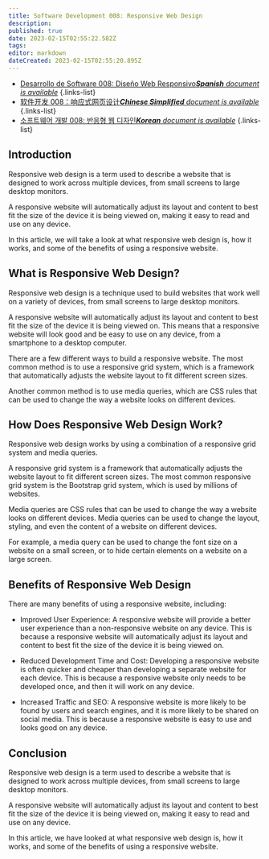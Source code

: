 ```yaml
---
title: Software Development 008: Responsive Web Design
description: 
published: true
date: 2023-02-15T02:55:22.582Z
tags: 
editor: markdown
dateCreated: 2023-02-15T02:55:20.895Z
---
```


- [Desarrollo de Software 008: Diseño Web Responsivo***Spanish** document is available*](/es/Knowledge-base/Software-Development/Learning/software-development-008-responsive-web-design)
{.links-list}
- [软件开发 008：响应式网页设计***Chinese Simplified** document is available*](/zh/Knowledge-base/Software-Development/Learning/software-development-008-responsive-web-design)
{.links-list}
- [소프트웨어 개발 008: 반응형 웹 디자인***Korean** document is available*](/ko/Knowledge-base/Software-Development/Learning/software-development-008-responsive-web-design)
{.links-list}


## Introduction

Responsive web design is a term used to describe a website that is designed to work across multiple devices, from small screens to large desktop monitors.

A responsive website will automatically adjust its layout and content to best fit the size of the device it is being viewed on, making it easy to read and use on any device.

In this article, we will take a look at what responsive web design is, how it works, and some of the benefits of using a responsive website.

## What is Responsive Web Design?

Responsive web design is a technique used to build websites that work well on a variety of devices, from small screens to large desktop monitors.

A responsive website will automatically adjust its layout and content to best fit the size of the device it is being viewed on. This means that a responsive website will look good and be easy to use on any device, from a smartphone to a desktop computer.

There are a few different ways to build a responsive website. The most common method is to use a responsive grid system, which is a framework that automatically adjusts the website layout to fit different screen sizes.

Another common method is to use media queries, which are CSS rules that can be used to change the way a website looks on different devices.

## How Does Responsive Web Design Work?

Responsive web design works by using a combination of a responsive grid system and media queries.

A responsive grid system is a framework that automatically adjusts the website layout to fit different screen sizes. The most common responsive grid system is the Bootstrap grid system, which is used by millions of websites.

Media queries are CSS rules that can be used to change the way a website looks on different devices. Media queries can be used to change the layout, styling, and even the content of a website on different devices.

For example, a media query can be used to change the font size on a website on a small screen, or to hide certain elements on a website on a large screen.

## Benefits of Responsive Web Design

There are many benefits of using a responsive website, including:

- Improved User Experience: A responsive website will provide a better user experience than a non-responsive website on any device. This is because a responsive website will automatically adjust its layout and content to best fit the size of the device it is being viewed on.

- Reduced Development Time and Cost: Developing a responsive website is often quicker and cheaper than developing a separate website for each device. This is because a responsive website only needs to be developed once, and then it will work on any device.

- Increased Traffic and SEO: A responsive website is more likely to be found by users and search engines, and it is more likely to be shared on social media. This is because a responsive website is easy to use and looks good on any device.

## Conclusion

Responsive web design is a term used to describe a website that is designed to work across multiple devices, from small screens to large desktop monitors.

A responsive website will automatically adjust its layout and content to best fit the size of the device it is being viewed on, making it easy to read and use on any device.

In this article, we have looked at what responsive web design is, how it works, and some of the benefits of using a responsive website.